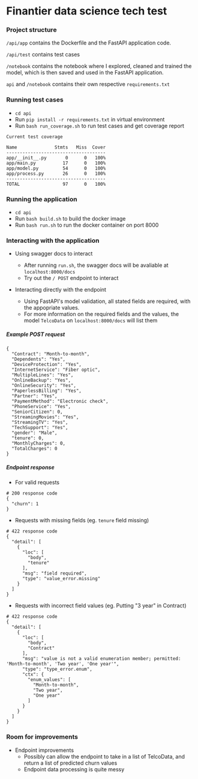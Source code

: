 # Finantier data science tech test

### Project structure
`/api/app` contains the Dockerfile and the FastAPI application code.

`/api/test` contains test cases 

`/notebook` contains the notebook where I explored, cleaned and trained the model, which is then saved and used in the FastAPI application.

`api` and `/notebook` contains their own respective `requirements.txt`

### Running test cases
- `cd api`
- Run `pip install -r requirements.txt` in virtual environment
- Run `bash run_coverage.sh` to run test cases and get coverage report

```
Current test coverage 

Name              Stmts   Miss  Cover
-------------------------------------
app/__init__.py       0      0   100%
app/main.py          17      0   100%
app/model.py         54      0   100%
app/process.py       26      0   100%
-------------------------------------
TOTAL                97      0   100%
```

### Running the application
- `cd api`
- Run `bash build.sh` to build the docker image
- Run `bash run.sh` to run the docker container on port 8000


### Interacting with the application

- Using swagger docs to interact
  - After running `run.sh`, the swagger docs will be avaliable at `localhost:8000/docs`
  - Try out the `/ POST` endpoint to interact
  
  
- Interacting directly with the endpoint
  - Using FastAPI's model validation, all stated fields are required, with the appopriate values.
  - For more information on the required fields and the values, the model `TelcoData` on `localhost:8000/docs` will list them
  

##### Example POST request
```
{
  "Contract": "Month-to-month",
  "Dependents": "Yes",
  "DeviceProtection": "Yes",
  "InternetService": "Fiber optic",
  "MultipleLines": "Yes",
  "OnlineBackup": "Yes",
  "OnlineSecurity": "Yes",
  "PaperlessBilling": "Yes",
  "Partner": "Yes",
  "PaymentMethod": "Electronic check",
  "PhoneService": "Yes",
  "SeniorCitizen": 0,
  "StreamingMovies": "Yes",
  "StreamingTV": "Yes",
  "TechSupport": "Yes",
  "gender": "Male",
  "tenure": 0,
  "MonthlyCharges": 0,
  "TotalCharges": 0
}
```

##### Endpoint response


- For valid requests
```
# 200 response code
{
  "churn": 1
}
```

- Requests with missing fields (eg. `tenure` field missing)
```
# 422 response code
{
  "detail": [
    {
      "loc": [
        "body",
        "tenure"
      ],
      "msg": "field required",
      "type": "value_error.missing"
    }
  ]
}
```

- Requests with incorrect field values (eg. Putting "3 year" in Contract)
```
# 422 response code
{
  "detail": [
    {
      "loc": [
        "body",
        "Contract"
      ],
      "msg": "value is not a valid enumeration member; permitted: 'Month-to-month', 'Two year', 'One year'",
      "type": "type_error.enum",
      "ctx": {
        "enum_values": [
          "Month-to-month",
          "Two year",
          "One year"
        ]
      }
    }
  ]
}
```

### Room for improvements
- Endpoint improvements
  - Possibly can allow the endpoint to take in a list of TelcoData, and return a list of predicted churn values
  - Endpoint data processing is quite messy
